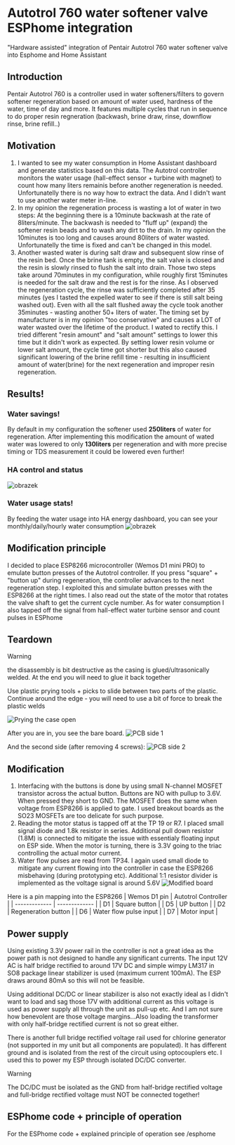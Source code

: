 # Autotrol 760 water softener valve ESPhome integration
"Hardware assisted" integration of Pentair Autotrol 760 water softener valve into Esphome and Home Assistant

## Introduction
Pentair Autotrol 760 is a controller used in water softeners/filters to govern softener regeneration based on amount of water used, hardness of the water, time of day and more. It features multiple cycles that run in sequence to do proper resin regneration (backwash, brine draw, rinse, downflow rinse, brine refill..)

## Motivation
1) I wanted to see my water consumption in Home Assistant dashboard and generate statistics based on this data. The Autotrol controller monitors the water usage (hall-effect sensor + turbine with magnet) to count how many liters remainis before another regeneration is needed. Unfortunatelly there is no way how to extract the data. And I didn't want to use another water meter in-line.
2) In my opinion the regeneration process is wasting a lot of water in two steps: At the beginning there is a 10minute backwash at the rate of 8liters/minute. The backwash is needed to "fluff up" (expand) the softener resin beads and to wash any dirt to the drain. In my opinion the 10minutes is too long and causes around 80liters of water wasted. Unfortunatelly the time is fixed and can't be changed in this model.
3) Another wasted water is during salt draw and subsequent slow rinse of the resin bed. Once the brine tank is empty, the salt valve is closed and the resin is slowly rinsed to flush the salt into drain. Those two steps take around 70minutes in my configuration, while roughly first 15minutes is needed for the salt draw and the rest is for the rinse. As I observed the regeneration cycle, the rinse was sufficiently completed after 35 minutes (yes I tasted the expelled water to see if there is still salt being washed out). Even with all the salt flushed away the cycle took another 35minutes - wasting another 50+ liters of water. The timing set by manufacturer is in my opinion "too conservative" and causes a LOT of water wasted over the lifetime of the product. I wated to rectify this. I tried different "resin amount" and "salt amount" settings to lower this time but it didn't work as expected. By setting lower resin volume or lower salt amount, the cycle time got shorter but this also caused significant lowering of the brine refill time - resulting in insufficient amount of water(brine) for the next regeneration and improper resin regeneration.

## Results! 
### Water savings! 
By default in my configuration the softener used **250liters** of water for regeneration. After implementing this modification the amount of wated water was lowered to only **130liters** per regeneration and with more precise timing or TDS measurement it could be lowered even further!
### HA control and status
![obrazek](https://github.com/landrysik/autotrol-esphome/assets/124715451/b231fd60-ea40-4672-8656-c3f1634ee1f9)

### Water usage stats!
By feeding the water usage into HA energy dashboard, you can see your monthly/daily/hourly water consumption
![obrazek](https://github.com/landrysik/autotrol-esphome/assets/124715451/04147a56-2d27-4885-903a-5d40e062a00e)


## Modification principle
I decided to place ESP8266 microcontroller (Wemos D1 mini PRO) to emulate button presses of the Autotrol controller. If you press "square" + "button up" during regeneration, the controller advances to the next regeneration step. I exploited this and simulate button presses with the ESP8266 at the right times.
I also read out the state of the motor that rotates the valve shaft to get the current cycle number. 
As for water consumption I also tapped off the signal from hall-effect water turbine sensor and count pulses in ESPhome

## Teardown
> [!WARNING]
> the disassembly is bit destructive as the casing is glued/ultrasonically welded. At the end you will need to glue it back together

Use plastic prying tools + picks to slide between two parts of the plastic. Continue around the edge - you will need to use a bit of force to break the plastic welds

![Prying the case open](/images/opening.jpg)

After you are in, you see the bare board. 
![PCB side 1](/images/bare_board_1.jpg)

And the second side (after removing 4 screws):
![PCB side 2](/images/bare_board_2.jpg)

## Modification
1) Interfacing with the buttons is done by using small N-channel MOSFET transistor across the actual button. Buttons are NO with pullup to 3.6V. When pressed they short to GND. The MOSFET does the same when voltage from ESP8266 is applied to gate. I used breakout boards as the SO23 MOSFETs are too delicate for such purpose.
2) Reading the motor status is tapped off at the TP 19 or R7. I placed small signal diode and 1.8k resistor in series. Additional pull down resistor (1.8M) is connected to mitigate the issue with essentialy floating input on ESP side. When the motor is turning, there is 3.3V going to the triac controlling the actual motor current.
3) Water flow pulses are read from TP34. I again used small diode to mitigate any current flowing into the controller in case the ESP8266 misbehaving (during prototyping etc). Additional 1:1 resistor divider is implemented as the voltage signal is around 5.6V
![Modified board](/images/modified_board.jpg)

Here is a pin mapping into the ESP8266
| Wemos D1 pin  | Autotrol Controller |
| ------------- | ------------- |
| D1  | Square button  |
| D5  | UP button  |
| D2  | Regeneration button  |
| D6  | Water flow pulse input  |
| D7  | Motor input  |

## Power supply
Using existing 3.3V power rail in the controller is not a great idea as the power path is not designed to handle any significant currents. The input 12V AC is half bridge rectified to around 17V DC and simple wimpy LM317 in SO8 package linear stabilizer is used (maximum current 100mA). The ESP draws around 80mA so this will not be feasible.

Using additional DC/DC or linear stabilizer is also not exactly ideal as I didn't want to load and sag those 17V with additional current as this voltage is used as power supply all through the unit as pull-up etc. And I am not sure how benevolent are those voltage margins...Also loading the transformer with only half-bridge rectified current is not so great either.

There is another full bridge rectified voltage rail used for chlorine generator (not supported in my unit but all components are populated). It has different ground and is isolated from the rest of the circuit using optocouplers etc. I used this to power my ESP through isolated DC/DC converter. 

> [!WARNING]
> The DC/DC must be isolated as the GND from half-bridge rectified voltage and full-bridge rectified voltage must NOT be connected together!




## ESPhome code + principle of operation
For the ESPhome code + explained principle of operation see /esphome

